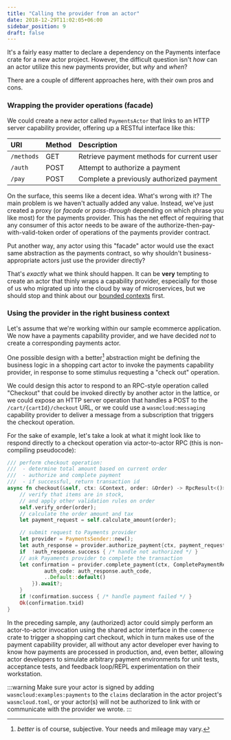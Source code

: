 ```yaml
---
title: "Calling the provider from an actor"
date: 2018-12-29T11:02:05+06:00
sidebar_position: 9
draft: false
---
```


<head>
  <meta name="robots" content="noindex" />
</head>

It's a fairly easy matter to declare a dependency on the Payments interface crate for a new actor project. However, the difficult question isn't _how_ can an actor utilize this new payments provider, but _why_ and _when_?

There are a couple of different approaches here, with their own pros and cons.

### Wrapping the provider operations (facade)

We could create a new actor called `PaymentsActor` that links to an HTTP server capability provider, offering up a RESTful interface like this:

| URI        | Method | Description                               |
| :--------- | :----- | :---------------------------------------- |
| `/methods` | GET    | Retrieve payment methods for current user |
| `/auth`    | POST   | Attempt to authorize a payment            |
| `/pay`     | POST   | Complete a previously authorized payment  |

On the surface, this seems like a decent idea. What's wrong with it? The main problem is we haven't actually added any value. Instead, we've just created a proxy (or _facade_ or _pass-through_ depending on which phrase you like most) for the payments provider. This has the net effect of requiring that any consumer of this actor needs to be aware of the authorize-then-pay-with-valid-token order of operations of the payments provider contract.

Put another way, any actor using this "facade" actor would use the exact same abstraction as the payments contract, so why shouldn't business-appropriate actors just use the provider directly?

That's _exactly_ what we think should happen. It can be **very** tempting to create an actor that thinly wraps a capability provider, especially for those of us who migrated up into the cloud by way of microservices, but we should stop and think about our [bounded contexts](https://martinfowler.com/bliki/BoundedContext.html) first.

### Using the provider in the right business context

Let's assume that we're working within our sample ecommerce application. We now have a payments capability provider, and we have decided _not_ to create a corresponding payments actor.

One possible design with a better[^1] abstraction might be defining the business logic in a shopping cart actor to invoke the payments capability provider, in response to some stimulus requesting a "check out" operation.

We could design this actor to respond to an RPC-style operation called "Checkout" that could be invoked directly by another actor in the lattice, or we could expose an HTTP server operation that handles a POST to the `/cart/{cartId}/checkout` URL, or we could use a `wasmcloud:messaging` capability provider to deliver a message from a subscription that triggers the checkout operation.

For the sake of example, let's take a look at what it might look like to respond directly to a checkout operation via actor-to-actor RPC (this is non-compiling pseudocode):

```rust
/// perform checkout operation:
///  - determine total amount based on current order
///  - authorize and complete payment
///  - if successful, return transaction id
async fn checkout(&self, ctx: &Context, order: &Order) -> RpcResult<()> {
    // verify that items are in stock,
    // and apply other validation rules on order
    self.verify_order(order);
    // calculate the order amount and tax
    let payment_request = self.calculate_amount(order);

    // submit request to Payments provider
    let provider = PaymentsSender::new();
    let auth_response = provider.authorize_payment{ctx, payment_request).await?;
    if  !auth_response.success { /* handle not authorized */ }
    // ask Payaments provider to complete the transaction
    let confirmation = provider.complete_payment(ctx, CompletePaymentRequest {
            auth_code: auth_response.auth_code,
            ..Default::default()
        }).await?;
    }
    if !confirmation.success { /* handle payment failed */ }
    Ok(confirmation.txid)
}
```

In the preceding sample, any (authorized) actor could simply perform an actor-to-actor invocation using the shared actor interface in the `commerce` crate to trigger a shopping cart checkout, which in turn makes use of the payment capability provider, all without any actor developer ever having to know how payments are processed in production, and, even better, allowing actor developers to simulate arbitrary payment environments for unit tests, acceptance tests, and feedback loop/REPL experimentation on their workstation.

:::warning
Make sure your actor is signed by adding `wasmcloud:examples:payments` to the `claims` declaration in the actor project's `wasmcloud.toml`, or your actor(s) will not be authorized to link with or communicate with the provider we wrote.
:::

[^1]: _better_ is of course, subjective. Your needs and mileage may vary.
